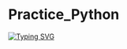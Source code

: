 # Practice_Python
[![Typing SVG](https://readme-typing-svg.herokuapp.com?color=%2336BCF7&lines=Computer+science+student)](https://git.io/typing-svg)